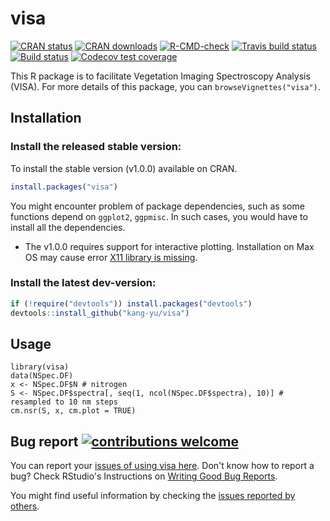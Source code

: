 # visa
<!-- badges: start -->
[![CRAN status](https://www.r-pkg.org/badges/version/visa)](https://CRAN.R-project.org/package=visa)
[![CRAN downloads](https://cranlogs.r-pkg.org/badges/visa)](https://cran.r-project.org/package=visa)
[![R-CMD-check](https://github.com/kang-yu/visa/workflows/R-CMD-check/badge.svg)](https://github.com/kang-yu/visa/actions)
[![Travis build status](https://travis-ci.org/kang-yu/visa.svg?branch=master)](https://app.travis-ci.com/gh/kang-yu/visa)
[![Build status](https://ci.appveyor.com/api/projects/status/8rxdgcr4ro8ga0s4?svg=true)](https://ci.appveyor.com/project/kang-yu/visa)
[![Codecov test coverage](https://codecov.io/gh/kang-yu/visa/graph/badge.svg)](https://app.codecov.io/gh/kang-yu/visa)
<!-- badges: end -->

This R package is to facilitate Vegetation Imaging Spectroscopy Analysis (VISA). 
For more details of this package, you can  `browseVignettes("visa")`. 


## Installation

### Install the released stable version:
To install the stable version (v1.0.0) available on CRAN. 
``` r
install.packages("visa")
``` 

You might encounter problem of package dependencies, such as some functions 
depend on `ggplot2`, `ggpmisc`. In such cases, you would have to install all 
the dependencies.

* The v1.0.0 requires support for interactive plotting. Installation on Max OS may 
cause error [X11 library is missing](https://github.com/kang-yu/visa/issues/3). 

### Install the latest dev-version:
``` r
if (!require("devtools")) install.packages("devtools")
devtools::install_github("kang-yu/visa")

``` 

## Usage

```
library(visa)
data(NSpec.DF)
x <- NSpec.DF$N # nitrogen
S <- NSpec.DF$spectra[, seq(1, ncol(NSpec.DF$spectra), 10)] # resampled to 10 nm steps
cm.nsr(S, x, cm.plot = TRUE)
```

## Bug report [![contributions welcome](https://img.shields.io/badge/contributions-welcome-brightgreen.svg?style=flat)](https://github.com/kang-yu/visa/issues)

You can report your [issues of using visa here](https://github.com/kang-yu/visa/issues). Don't know how to report a bug? Check RStudio's Instructions on [Writing Good Bug Reports](https://github.com/rstudio/rstudio/wiki/Writing-Good-Bug-Reports).

You might find useful information by checking the [issues reported by others](https://github.com/kang-yu/visa/issues?q=is%3Aissue).
